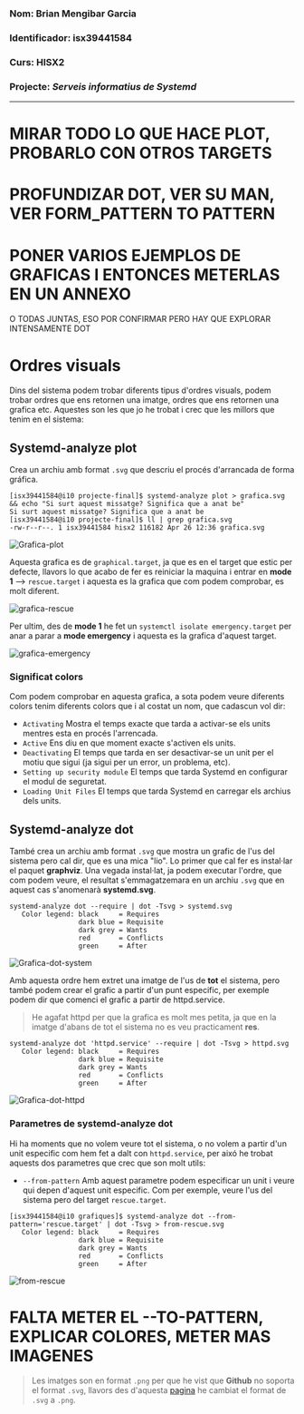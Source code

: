 ### Nom: Brian Mengibar Garcia

### Identificador: isx39441584

### Curs: HISX2

### Projecte: _Serveis informatius de Systemd_
------------------------------------------------------

# MIRAR TODO LO QUE HACE PLOT, PROBARLO CON OTROS TARGETS
# PROFUNDIZAR DOT, VER SU MAN, VER FORM_PATTERN TO PATTERN
# PONER VARIOS EJEMPLOS DE GRAFICAS I ENTONCES METERLAS EN UN ANNEXO
O TODAS JUNTAS, ESO POR CONFIRMAR PERO HAY QUE EXPLORAR INTENSAMENTE DOT

# Ordres visuals
Dins del sistema podem trobar diferents tipus d'ordres visuals, podem
trobar ordres que ens retornen una imatge, ordres que ens retornen una
grafica etc. Aquestes son les que jo he trobat i crec que les millors
que tenim en el sistema:

## Systemd-analyze plot
Crea un archiu amb format ``.svg`` que descriu el procés d'arrancada de 
forma gráfica. 

```
[isx39441584@i10 projecte-final]$ systemd-analyze plot > grafica.svg && echo "Si surt aquest missatge? Significa que a anat be"
Si surt aquest missatge? Significa que a anat be
[isx39441584@i10 projecte-final]$ ll | grep grafica.svg
-rw-r--r--. 1 isx39441584 hisx2 116182 Apr 26 12:36 grafica.svg
```

![Grafica-plot](./grafiques/grafica_plot.png)

Aquesta grafica es de ``graphical.target``, ja que es en el target que
estic per defecte, llavors lo que acabo de fer es reiniciar la maquina
i entrar en **mode 1** --> ``rescue.target`` i aquesta es la grafica
que com podem comprobar, es molt diferent.

![grafica-rescue](./grafiques/grafica-rescue.png)


Per ultim, des de **mode 1** he fet un ``systemctl isolate emergency.target``
per anar a parar a **mode emergency** i aquesta es la grafica d'aquest
target.

![grafica-emergency](./grafiques/grafica-mode-emergency.png)

### Significat colors
Com podem comprobar en aquesta grafica, a sota podem veure diferents colors tenim diferents colors que
i al costat un nom, que cadascun vol dir:
* ``Activating`` Mostra el temps exacte que tarda a activar-se els units mentres esta en procés l'arrencada.
* ``Active`` Ens diu en que moment exacte s'activen els units.
* ``Deactivating`` El temps que tarda en ser desactivar-se un unit per el motiu que sigui (ja sigui per un error, un problema, etc).
* ``Setting up security module`` El temps que tarda Systemd en configurar el modul de seguretat.
* ``Loading Unit Files`` El temps que tarda Systemd en carregar els archius dels units.

## Systemd-analyze dot
També crea un archiu amb format ``.svg`` que mostra un grafic de l'us
del sistema pero cal dir, que es una mica "lio". Lo primer que cal fer
es instal·lar el paquet **graphviz**. Una vegada instal·lat, ja podem 
executar l'ordre, que com podem veure, el resultat s'emmagatzemara en un
archiu ``.svg`` que en aquest cas s'anomenarà **systemd.svg**.

```
systemd-analyze dot --require | dot -Tsvg > systemd.svg
   Color legend: black     = Requires
                 dark blue = Requisite
                 dark grey = Wants
                 red       = Conflicts
                 green     = After
```

![Grafica-dot-system](./grafiques/grafica_dot.png)

Amb aquesta ordre hem extret una imatge de l'us de **tot** el sistema,
pero també podem crear el grafic a partir d'un punt especific, per exemple
podem dir que comenci el grafic a partir de httpd.service.

> He agafat httpd per que la grafica es molt mes petita, ja que en
la imatge d'abans de tot el sistema no es veu practicament **res**.

```
systemd-analyze dot 'httpd.service' --require | dot -Tsvg > httpd.svg
   Color legend: black     = Requires
                 dark blue = Requisite
                 dark grey = Wants
                 red       = Conflicts
                 green     = After
```

![Grafica-dot-httpd](./grafiques/httpd.png)

### Parametres de systemd-analyze dot
Hi ha moments que no volem veure tot el sistema, o no volem a partir d'un
unit especific com hem fet a dalt con ``httpd.service``, per aixó he
trobat aquests dos parametres que crec que son molt utils:

* ``--from-pattern`` Amb aquest parametre podem especificar un unit
i veure qui depen d'aquest unit especific. Com per exemple, veure l'us
del sistema pero del target ``rescue.target``.
```
[isx39441584@i10 grafiques]$ systemd-analyze dot --from-pattern='rescue.target' | dot -Tsvg > from-rescue.svg
   Color legend: black     = Requires
                 dark blue = Requisite
                 dark grey = Wants
                 red       = Conflicts
                 green     = After
```

![from-rescue](./grafiques/from-rescue.png)

# FALTA METER EL --TO-PATTERN, EXPLICAR COLORES, METER MAS IMAGENES

> Les imatges son en format ``.png`` per que he vist que **Github** no
soporta el format ``.svg``, llavors des d'aquesta [pagina] he cambiat
el format de ``.svg`` a ``.png``.

[pagina]: http://svgtopng.com/es/
